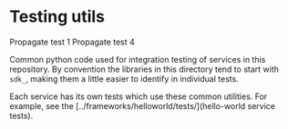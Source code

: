 # Testing utils

Propagate test 1
Propagate test 4

Common python code used for integration testing of services in this repository. By convention the libraries in this directory tend to start with `sdk_`, making them a little easier to identify in individual tests.

Each service has its own tests which use these common utilities. For example, see the [../frameworks/helloworld/tests/](hello-world service tests).

